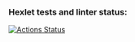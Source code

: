 ### Hexlet tests and linter status:
[![Actions Status](https://github.com/SaulBadmannn/frontend-project-46/actions/workflows/hexlet-check.yml/badge.svg)](https://github.com/SaulBadmannn/frontend-project-46/actions)